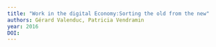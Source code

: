 ```yaml
---
title: "Work in the digital Economy:Sorting the old from the new"
authors: Gérard Valenduc, Patricia Vendramin
year: 2016
DOI: 
---
```


